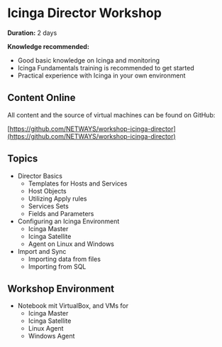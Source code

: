 Icinga Director Workshop
========================

**Duration:** 2 days

**Knowledge recommended:**

* Good basic knowledge on Icinga and monitoring
* Icinga Fundamentals training is recommended to get started
* Practical experience with Icinga in your own environment

## Content Online

All content and the source of virtual machines can be found on GitHub:

[https://github.com/NETWAYS/workshop-icinga-director](https://github.com/NETWAYS/workshop-icinga-director)

## Topics

* Director Basics
  - Templates for Hosts and Services
  - Host Objects
  - Utilizing Apply rules
  - Services Sets
  - Fields and Parameters
* Configuring an Icinga Environment
  - Icinga Master
  - Icinga Satellite
  - Agent on Linux and Windows
* Import and Sync
  - Importing data from files
  - Importing from SQL

## Workshop Environment

* Notebook mit VirtualBox, and VMs for
  - Icinga Master
  - Icinga Satellite
  - Linux Agent
  - Windows Agent
